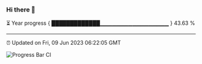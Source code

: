 ### Hi there 👋

⏳ Year progress { █████████████▁▁▁▁▁▁▁▁▁▁▁▁▁▁▁▁▁ } 43.63 %

---

⏰ Updated on Fri, 09 Jun 2023 06:22:05 GMT

![Progress Bar CI](https://github.com/ZhaoGui/ZhaoGui/workflows/Progress%20Bar%20CI/badge.svg)
